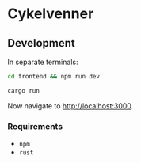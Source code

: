 # Cykelvenner

## Development

In separate terminals:

```bash
cd frontend && npm run dev
```

```bash
cargo run
```

Now navigate to <http://localhost:3000>.

### Requirements

* `npm`
* `rust`
